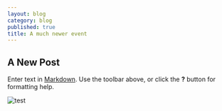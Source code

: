 ```yaml
---
layout: blog
category: blog
published: true
title: A much newer event
---
```


## A New Post

Enter text in [Markdown](http://daringfireball.net/projects/markdown/). Use the toolbar above, or click the **?** button for formatting help.

![test](/img/test.jpg)

